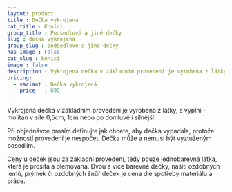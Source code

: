 ```yaml
---
layout: product
title : Dečka vykrojená
cat_title : Koníci
group_title : Podsedlové a jiné dečky
slug : decka-vykrojena
group_slug : podsedlove-a-jine-decky
has_image : False
cat_slug : konici
image : false
description : Vykrojená dečka v základním provedení je vyrobena z látky, s výplní - molitan v síle 0,5cm, 1cm nebo po domluvě i silnější.
pricing:
  - variant : Dečka vykrojená
    price   : 690
---
```


Vykrojená dečka v základním provedení je vyrobena z látky, s výplní - molitan v síle 0,5cm, 1cm nebo po domluvě i silnější.

Při objednávce prosím definujte jak chcete, aby dečka vypadala, protože možností provedení je nespočet.
Dečka může a nemusí být vyztuženým posedlím.

Ceny u deček jsou za zakladní provedení, tedy pouze jednobarevná látka, která je prošitá a olemovaná.
Dvou a více barevné dečky, našití ozdobných lemů, prýmek či ozdobných šnůř deček je cena dle spotřeby materiálu a práce.

